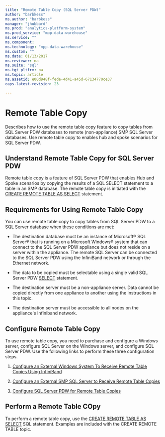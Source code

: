 ```yaml
---
title: "Remote Table Copy (SQL Server PDW)"
author: "barbkess" 
ms.author: "barbkess"
manager: "jhubbard"	  
ms.prod: "analytics-platform-system"
ms.prod_service: "mpp-data-warehouse"
ms.service: ""
ms.component:
ms.technology: "mpp-data-warehouse"
ms.custom: ""
ms.date: 01/13/2017
ms.reviewer: na
ms.suite: "sql"
ms.tgt_pltfrm: na
ms.topic: article
ms.assetid: e00d948f-fede-4d41-a45d-67134770ce37
caps.latest.revision: 23

---
```

# Remote Table Copy
Describes how to use the remote table copy feature to copy  tables from SQL Server PDW databases to remote (non-appliance) SMP SQL Server databases. Use remote table copy to enables hub and spoke scenarios for SQL Server PDW.  
  
## <a name="BasicsPDE"></a>Understand Remote Table Copy for SQL Server PDW  
Remote table copy is a feature of SQL Server PDW that enables Hub and Spoke scenarios by copying the results of a SQL SELECT statement to a table in an SMP database. The remote table copy is initiated with the [CREATE REMOTE TABLE AS SELECT](../t-sql/statements/create-remote-table-as-select-parallel-data-warehouse.md) statement.  
  
## <a name="BasicsPrerequisites"></a>Requirements for Using Remote Table Copy  
You can use remote table copy to copy tables from SQL Server PDW to a SQL Server database when these conditions are met:  
  
-   The destination database must be an instance of Microsoft® SQL Server® that is running on a Microsoft Windows® system that can connect to the SQL Server PDW appliance but does not reside on a server within the appliance. The remote SQL Server can be connected to the SQL Server PDW using the InfiniBand network or through the Ethernet network.  
  
-   The data to be copied must be selectable using a single valid SQL Server PDW [SELECT](../t-sql/queries/select-transact-sql.md) statement.  
  
-   The destination server must be a non-appliance server. Data cannot be copied directly from one appliance to another using the instructions in this topic.  
  
-   The destination server must be accessible to all nodes on the appliance's Infiniband network.  
  
## <a name="ConfigureRemote"></a>Configure Remote Table Copy  
To use remote table copy, you need to purchase and configure a Windows server, configure SQL Server on the Windows server, and configure SQL Server PDW. Use the following links to perform these three configuration steps.  
  
1.  [Configure an External Windows System To Receive Remote Table Copies Using InfiniBand](configure-an-external-windows-system-to-receive-remote-table-copies-using-infiniband.md)  
  
2.  [Configure an External SMP SQL Server to Receive Remote Table Copies](configure-an-external-smp-sql-server-to-receive-remote-table-copies.md)  
  
3.  [Configure SQL Server PDW for Remote Table Copies](configure-sql-server-pdw-for-remote-table-copies.md)  
  
## <a name="PerformRemote"></a>Perform a Remote Table COpy  
To perform a remote table copy, use the [CREATE REMOTE TABLE AS SELECT](../t-sql/statements/create-remote-table-as-select-parallel-data-warehouse.md) SQL statement. Examples are included with the CREATE REMOTE TABLE topic.  
  
<!-- MISSING LINKS 
## See Also  
[Common Metadata Query Examples &#40;SQL Server PDW&#41;](../sqlpdw/common-metadata-query-examples-sql-server-pdw.md)  
-->
  
